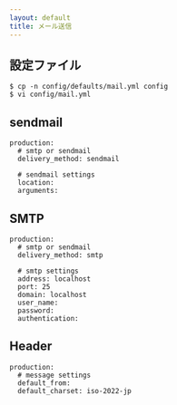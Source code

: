 ```yaml
---
layout: default
title: メール送信
---
```


## 設定ファイル

```
$ cp -n config/defaults/mail.yml config
$ vi config/mail.yml
```

## sendmail

```
production:
  # smtp or sendmail
  delivery_method: sendmail

  # sendmail settings
  location:
  arguments:
```

## SMTP

```
production:
  # smtp or sendmail
  delivery_method: smtp

  # smtp settings
  address: localhost
  port: 25
  domain: localhost
  user_name:
  password:
  authentication:
```

## Header

```
production:
  # message settings
  default_from:
  default_charset: iso-2022-jp
```
